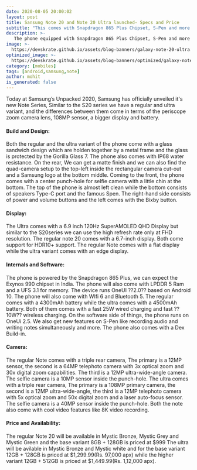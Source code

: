 ```yaml
---
date: 2020-08-05 20:00:02
layout: post
title: Sansung Note 20 and Note 20 Ultra launched- Specs and Price
subtitle: "This comes with Snapdragon 865 Plus Chipset, S-Pen and more."
description: >-
   The phone equipped with Snapdragon 865 Plus Chipset, S-Pen and more launched here is everything you need to know.
image: >-
  https://devskrate.github.io/assets/blog-banners/galaxy-note-20-ultra.jpg
optimized_image: >-
  https://devskrate.github.io/assets/blog-banners/optimized/galaxy-note-20-ultra.webp
category: [mobiles]
tags: [android,samsung,note]
author: mohit
is_generated: false
---
```

Today at  Samsung’s Unpacked 2020, Samsung has officially unveiled it's new Note Series, Similar to the S20 series we have a regular and ultra variant, and the differences between them come in terms of the periscope zoom camera lens, 108MP sensor, a bigger display and battery.
#### Build and Design:
Both the regular and the ultra variant of the phone come with a glass sandwich design which are holden together by a metal frame and the glass is protected by the Gorilla Glass 7. The phone also comes with IP68 water resistance. On the rear, We can get a matte finish and we can also find the quad-camera setup to the top-left inside the rectangular camera cut-out and a Samsung logo at the bottom middle. Coming to the front, the phone comes with a center punch-hole for selfie camera with a little chin at the bottom. The top of the phone is almost left clean while the bottom consists of speakers Type-C port and the famous Spen. The right-hand side consists of power and volume buttons and the left comes with the Bixby button.
#### Display:
The Ultra comes with a 6.9 inch 120Hz SuperAMOLED QHD Display but similar to the S20series we can use the high refresh rate only at FHD resolution. The regular note 20 comes with a 6.7-inch display. Both come support for HDR10+ support. The regular Note comes with a flat display while the ultra variant comes with an edge display.
#### Internals and Software:
The phone is powered by the Snapdragon 865 Plus, we can expect the Exynos 990 chipset in India. The phone will also come with LPDDR 5 Ram and a UFS 3.1 for memory. The device runs OneUI ??2.0?? based on Android 10. The phone will also come with WIfi 6 and Bluetooth 5. The regular comes with a 4300mAh battery while the ultra comes with a 4500mAh battery. Both of them comes with a fast 25W wired charging and fast ??10W?? wireless charging. On the software side of things, the phone runs on OneUi 2.5. We also get new features on S-Pen like recording audio and writing notes simultaneously and more. The phone also comes with a Dex Build-in.
#### Camera:
The regular Note comes with a triple rear camera, The primary is a 12MP  sensor, the second is a 64MP telephoto camera with 3x optical zoom and 30x digital zoom capabilities. The third is a 12MP ultra-wide-angle camera. The selfie camera is a 10MP sensor inside the punch-hole.
The ultra comes with a triple rear camera, The primary is a 108MP primary camera, the second is a 12MP ultra-wide-angle, the third is a 12MP telephoto camera with 5x optical zoom and 50x digital zoom and a laser auto-focus sensor. The selfie camera is a 40MP sensor inside the punch-hole. Both the note also come with cool video features like 8K video recording.  

#### Price and Availability:
The regular Note 20  will be available in Mystic Bronze, Mystic Grey and Mystic Green and the base variant 8GB + 128GB is priced at $999
The ultra will be avilable in Mystic Bronze and Mystic white and for the base variant 12GB + 128GB is priced at $1,299.99(Rs. 97,000 apx) while the higher variant 12GB + 512GB is priced at $1,449.99(Rs. 1,12,000 apx).

